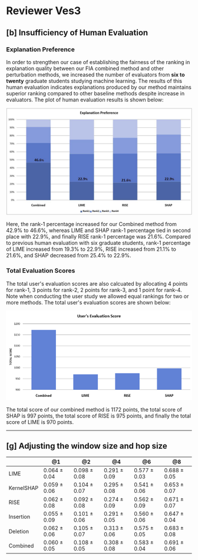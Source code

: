 # Reviewer Ves3 

## [b] Insufficiency of Human Evaluation

### Explanation Preference

In order to strengthen our case of establishing the fairness of the ranking in explanation quality between our FIA combined method and other perturbation methods, we increased the number of evaluators from **six to twenty** graduate students studying machine learning. The results of this human evaluation indicates explanations produced by our method maintains superior ranking compared to other baseline methods despite increase in evaluators. The plot of human evaluation results is shown below:   

![Alt text for your main image](Human_Evaluation/Human_Eval.jpg)

Here, the rank-1 percentage increased for our Combined method from 42.9% to 46.6%, whereas LIME and SHAP rank-1 percentage tied in second place with 22.9%, and finally RISE rank-1 percentage was 21.6%. Compared to previous human evaluation with six graduate students, rank-1 percentage of LIME increased from 19.3% to 22.9%, RISE increased from 21.1% to 21.6%, and SHAP decreased from 25.4% to 22.9%.

### Total Evaluation Scores

The total user's evaluation scores are also calcuated by allocating 4 points for rank-1, 3 points for rank-2, 2 points for rank-3, and 1 point for rank-4. Note when conducting the user study we allowed equal rankings for two or more methods. The total user's evaluation scores are shown below: 

![Alt text for your main image](Human_Evaluation/Human_Eval2.png)

The total score of our combined method is 1172 points, the total score of SHAP is 997 points, the total score of RISE is 975 points, and finally the total score of LIME is 970 points. 

---

## [g] Adjusting the window size and hop size 
     
|  | @1 | @2 | @4 | @6 | @8 |
|----------------------|----------|----------|----------|----------|----------|
| LIME                | 0.064 &plusmn; 0.04   | 0.098 &plusmn; 0.08   | 0.291 &plusmn; 0.09   | 0.577 &plusmn; 0.03   | 0.688 &plusmn; 0.05   |
| KernelSHAP                | 0.059 &plusmn; 0.06   | 0.104 &plusmn; 0.07  | 0.295 &plusmn; 0.08   | 0.541 &plusmn; 0.06   | 0.653 &plusmn; 0.07   |
| RISE                | 0.062 &plusmn; 0.08   | 0.092 &plusmn; 0.08  | 0.274 &plusmn; 0.09  | 0.562 &plusmn; 0.09  | 0.671 &plusmn; 0.07   |
| Insertion                | 0.055 &plusmn; 0.09   | 0.101 &plusmn; 0.06  | 0.291 &plusmn; 0.05  | 0.560 &plusmn; 0.06  | 0.647 &plusmn; 0.04   |
| Deletion                | 0.062 &plusmn; 0.06   | 0.105 &plusmn; 0.07  | 0.313 &plusmn; 0.06  | 0.575 &plusmn; 0.05  | 0.683 &plusmn; 0.08   |
| Combined                | 0.060 &plusmn; 0.05   | 0.108 &plusmn; 0.05  | 0.308 &plusmn; 0.08  | 0.583 &plusmn; 0.04 | 0.691 &plusmn; 0.06   |
